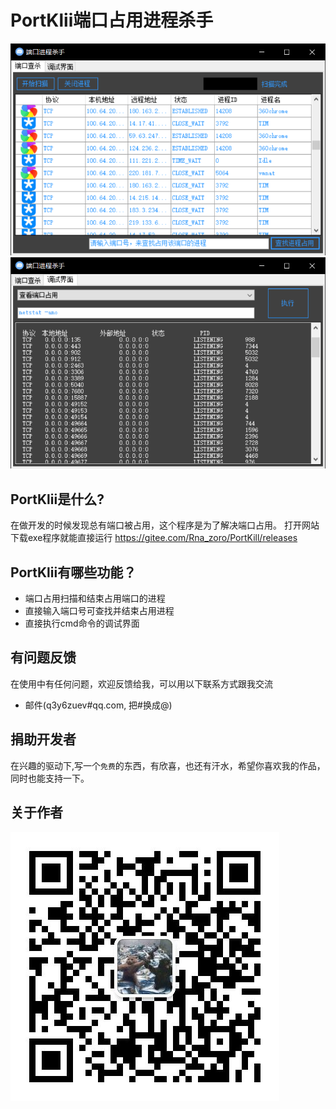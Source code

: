 # PortKlii端口占用进程杀手

![portkill](/image/portkill.png)
![debug](/image/debug.png)

## PortKlii是什么?
在做开发的时候发现总有端口被占用，这个程序是为了解决端口占用。
打开网站下载exe程序就能直接运行 https://gitee.com/Rna_zoro/PortKill/releases

## PortKlii有哪些功能？

* 端口占用扫描和结束占用端口的进程
* 直接输入端口号可查找并结束占用进程
* 直接执行cmd命令的调试界面

## 有问题反馈
在使用中有任何问题，欢迎反馈给我，可以用以下联系方式跟我交流

* 邮件(q3y6zuev#qq.com, 把#换成@)

## 捐助开发者
在兴趣的驱动下,写一个`免费`的东西，有欣喜，也还有汗水，希望你喜欢我的作品，同时也能支持一下。


## 关于作者

![wechat](/image/wechat.jpg)
